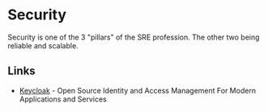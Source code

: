 # Security

Security is one of the 3 "pillars" of the SRE profession. The other two being
reliable and scalable.


## Links

* [Keycloak](https://www.keycloak.org/) - Open Source Identity and Access Management
For Modern Applications and Services
